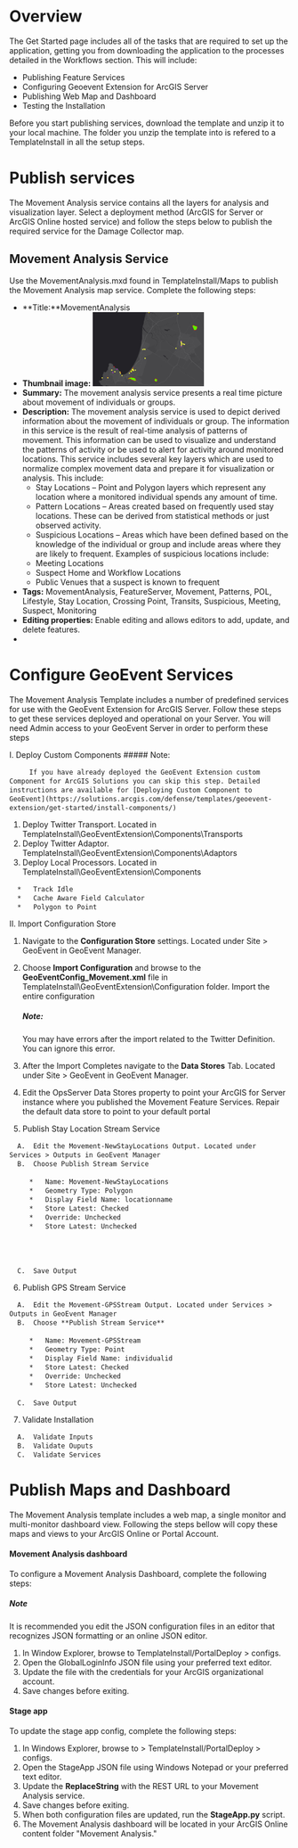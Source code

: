 


# Overview

The Get Started page includes all of the tasks that are required to set up the application, getting you from downloading the application to the processes detailed in the Workflows section. This will include:

*   Publishing Feature Services
*   Configuring Geoevent Extension for ArcGIS Server
*   Publishing Web Map and Dashboard
*   Testing the Installation

Before you start publishing services, download the template and unzip it to your local machine. The folder you unzip the template into is refered to a TemplateInstall in all the setup steps.

# Publish services

The Movement Analysis service contains all the layers for analysis and visualization layer. Select a deployment method (ArcGIS for Server or ArcGIS Online hosted service) and follow the steps below to publish the required service for the Damage Collector map.

## Movement Analysis Service

Use the MovementAnalysis.mxd found in TemplateInstall/Maps to publish the Movement Analysis map service. Complete the following steps:

*   **Title:**MovementAnalysis
*   **Thumbnail image:** ![](WebMapThumb.png)
*   **Summary:** The movement analysis service presents a real time picture about movement of individuals or groups.
*   **Description:** The movement analysis service is used to depict derived information about the movement of individuals or group. The information in this service is the result of real-time analysis of patterns of movement. This information can be used to visualize and understand the patterns of activity or be used to alert for activity around monitored locations. This service includes several key layers which are used to normalize complex movement data and prepare it for visualization or analysis. This include:
    *   Stay Locations – Point and Polygon layers which represent any location where a monitored individual spends any amount of time.
    *   Pattern Locations – Areas created based on frequently used stay locations. These can be derived from statistical methods or just observed activity.
    *   Suspicious Locations – Areas which have been defined based on the knowledge of the individual or group and include areas where they are likely to frequent. Examples of suspicious locations include:
    *   Meeting Locations
    *   Suspect Home and Workflow Locations
    *   Public Venues that a suspect is known to frequent
*   **Tags:** MovementAnalysis, FeatureServer, Movement, Patterns, POL, Lifestyle, Stay Location, Crossing Point, Transits, Suspicious, Meeting, Suspect, Monitoring
*   **Editing properties:** Enable editing and allows editors to add, update, and delete features.
*   
# Configure GeoEvent Services

The Movement Analysis Template includes a number of predefined services for use with the GeoEvent Extension for ArcGIS Server. Follow these steps to get these services deployed and operational on your Server. You will need Admin access to your GeoEvent Server in order to perform these steps

I.  Deploy Custom Components
         ##### Note:
         
         If you have already deployed the GeoEvent Extension custom Component for ArcGIS Solutions you can skip this step. Detailed instructions are available for [Deploying Custom Component to GeoEvent](https://solutions.arcgis.com/defense/templates/geoevent-extension/get-started/install-components/)

   1.  Deploy Twitter Transport. Located in TemplateInstall\GeoEventExtension\Components\Transports
   2.  Deploy Twitter Adaptor. TemplateInstall\GeoEventExtension\Components\Adaptors
   3.  Deploy Local Processors. Located in TemplateInstall\GeoEventExtension\Components
   
      *   Track Idle
      *   Cache Aware Field Calculator
      *   Polygon to Point

II.  Import Configuration Store

   1.  Navigate to the **Configuration Store** settings. Located under Site > GeoEvent in GeoEvent Manager.
   2.  Choose **Import Configuration** and browse to the **GeoEventConfig_Movement.xml** file in TemplateInstall\GeoEventExtension\Configuration folder. Import the entire configuration
   
         ##### Note:
         
         
         You may have errors after the import related to the Twitter Definition. You can ignore this error.
   
   3.  After the Import Completes navigate to the **Data Stores** Tab. Located under Site > GeoEvent in GeoEvent Manager.
   4.  Edit the OpsServer Data Stores property to point your ArcGIS for Server instance where you published the Movement Feature Services. Repair the default data store to point to your default portal
   
   5.  Publish Stay Location Stream Service

      A.  Edit the Movement-NewStayLocations Output. Located under Services > Outputs in GeoEvent Manager
      B.  Choose Publish Stream Service
      
         *   Name: Movement-NewStayLocations
         *   Geometry Type: Polygon
         *   Display Field Name: locationname
         *   Store Latest: Checked
         *   Override: Unchecked
         *   Store Latest: Unchecked
         
         
   
      
      C.  Save Output
      
   6.  Publish GPS Stream Service
      
      A.  Edit the Movement-GPSStream Output. Located under Services > Outputs in GeoEvent Manager
      B.  Choose **Publish Stream Service**
      
         *   Name: Movement-GPSStream
         *   Geometry Type: Point
         *   Display Field Name: individualid
         *   Store Latest: Checked
         *   Override: Unchecked
         *   Store Latest: Unchecked
         
      C.  Save Output

   7.  Validate Installation
   
      A.  Validate Inputs
      B.  Validate Ouputs
      C.  Validate Services

# Publish Maps and Dashboard


The Movement Analysis template includes a web map, a single monitor and multi-monitor dashboard view. Following the steps bellow will copy these maps and views to your ArcGIS Online or Portal Account.

#### Movement Analysis dashboard

To configure a Movement Analysis Dashboard, complete the following steps:

##### Note
It is recommended you edit the JSON configuration files in an editor that recognizes JSON formatting or an online JSON editor.

1.  In Window Explorer, browse to TemplateInstall/PortalDeploy > configs.
2.  Open the GlobalLoginInfo JSON file using your preferred text editor.
3.  Update the file with the credentials for your ArcGIS organizational account.
4.  Save changes before exiting.

#### Stage app

To update the stage app config, complete the following steps:

1.  In Windows Explorer, browse to > TemplateInstall/PortalDeploy > configs.
2.  Open the StageApp JSON file using Windows Notepad or your preferred text editor.
3.  Update the **ReplaceString** with the REST URL to your Movement Analysis service.
4.  Save changes before exiting.
5.  When both configuration files are updated, run the **StageApp.py** script.
6.  The Movement Analysis dashboard will be located in your ArcGIS Online content folder "Movement Analysis."


